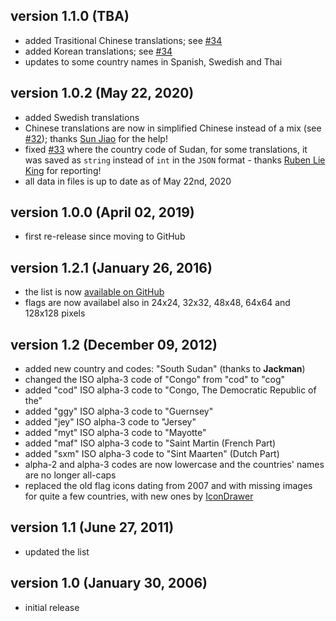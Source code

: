 ## version 1.1.0 (TBA)

- added Trasitional Chinese translations; see [#34](https://github.com/stefangabos/world_countries/pull/35)
- added Korean translations; see [#34](https://github.com/stefangabos/world_countries/pull/34)
- updates to some country names in Spanish, Swedish and Thai

## version 1.0.2 (May 22, 2020)

- added Swedish translations
- Chinese translations are now in simplified Chinese instead of a mix (see [#32](https://github.com/stefangabos/world_countries/pull/32)); thanks [Sun Jiao](https://github.com/sun-jiao) for the help!
- fixed [#33](https://github.com/stefangabos/world_countries/pull/33) where the country code of Sudan, for some translations, it was saved as `string` instead of `int` in the `JSON` format - thanks [Ruben Lie King](https://github.com/rl-king) for reporting!
- all data in files is up to date as of May 22nd, 2020

## version 1.0.0 (April 02, 2019)

- first re-release since moving to GitHub

## version 1.2.1 (January 26, 2016)

- the list is now [available on GitHub](https://github.com/stefangabos/world_countries)
- flags are now availabel also in 24x24, 32x32, 48x48, 64x64 and 128x128 pixels

## version 1.2 (December 09, 2012)

- added new country and codes: "South Sudan" (thanks to **Jackman**)
- changed the ISO alpha-3 code of "Congo" from "cod" to "cog"
- added "cod" ISO alpha-3 code to "Congo, The Democratic Republic of the"
- added "ggy" ISO alpha-3 code to "Guernsey"
- added "jey" ISO alpha-3 code to "Jersey"
- added "myt" ISO alpha-3 code to "Mayotte"
- added "maf" ISO alpha-3 code to "Saint Martin (French Part)
- added "sxm" ISO alpha-3 code to "Sint Maarten" (Dutch Part)
- alpha-2 and alpha-3 codes are now lowercase and the countries' names are no longer all-caps
- replaced the old flag icons dating from 2007 and with missing images for quite a few countries, with new ones by [IconDrawer](http://icondrawer.com/free.php)

## version 1.1 (June 27, 2011)

- updated the list

## version 1.0 (January 30, 2006)

- initial release
